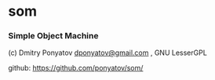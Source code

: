 # som
### Simple Object Machine

(c) Dmitry Ponyatov <dponyatov@gmail.com> , GNU LesserGPL

github: https://github.com/ponyatov/som/
